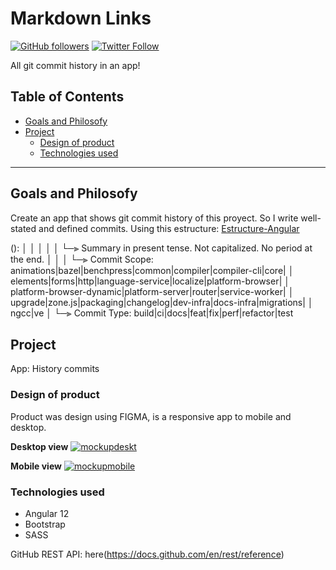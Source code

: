 # Markdown Links
[![GitHub followers](https://img.shields.io/github/followers/miluskapajuelo?style=social)](https://github.com/miluskapajuelo)
[![Twitter Follow](https://img.shields.io/twitter/follow/miluskapajuelo?style=social)](https://twitter.com/miluskapajuelo)

All git commit history in an app!

## Table of Contents
* [Goals and Philosofy](#Goals-and-Philosofy)
* [Project](#Project)
    * [Design of product](#Design-of-product)
    * [Technologies used](#Technologies-used)
    


***

## Goals and Philosofy

Create an app that shows git commit history of this proyect. So I write well-stated and defined commits.
Using this estructure:
[Estructure-Angular](https://github.com/angular/angular/blob/master/CONTRIBUTING.md)

<type>(<scope>): <short summary>
  │       │             │
  │       │             └─⫸ Summary in present tense. Not capitalized. No period at the end.
  │       │
  │       └─⫸ Commit Scope: animations|bazel|benchpress|common|compiler|compiler-cli|core|
  │                          elements|forms|http|language-service|localize|platform-browser|
  │                          platform-browser-dynamic|platform-server|router|service-worker|
  │                          upgrade|zone.js|packaging|changelog|dev-infra|docs-infra|migrations|
  │                          ngcc|ve
  │
  └─⫸ Commit Type: build|ci|docs|feat|fix|perf|refactor|test


## Project 
App: History commits
### Design of product
Product was design using FIGMA, is a responsive app to mobile and desktop.

**Desktop view**
<a href="https://ibb.co/fqtzjkH"><img src="https://i.ibb.co/vVm603k/mockupdeskt.png" alt="mockupdeskt" border="0"></a>

**Mobile view**
<a href="https://imgbb.com/"><img src="https://i.ibb.co/MDk7MKz/mockupmobile.png" alt="mockupmobile" border="0"></a>

### Technologies used

* Angular 12
* Bootstrap
* SASS

GitHub REST API: here(https://docs.github.com/en/rest/reference)

